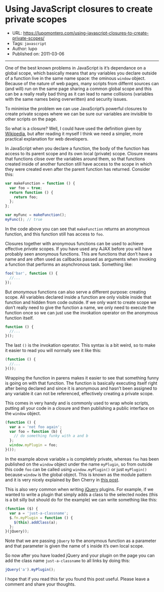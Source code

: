 # Using JavaScript closures to create private scopes

* URL: https://lupomontero.com/using-javascript-closures-to-create-private-scopes/
* Tags: `javascript`
* Author: lupo
* Published on: 2011-03-06

***

One of the best known problems in JavaScript is it’s dependance on a global
scope, which basically means that any variables you declare outside of a
function live in the same name space: the ominous `window` object. Because of
the nature of web pages, many scripts from differnt sources can (and will) run
on the same page sharing a common global scope and this can be a really really
bad thing as it can lead to name collisions (variables with the same names being
overwritten) and security issues.

To minimise the problem we can use JavaScript’s powerful closures to create
private scopes where we can be sure our variables are invisible to other scripts
on the page.

So what is a closure? Well, I could have used the definition given by
[Wikipedia](https://en.wikipedia.org/wiki/Closure_(computer_programming)), but
after reading it myself I think we need a simpler, more practical explanation
for web developers.

In JavaScript when you declare a function, the body of the function has access
to its parent scope and its own local (private) scope. Closure means that
functions close over the variables around them, so that functions created inside
of another function still have access to the scope in which they were created
even after the parent function has returned. Consider this:

```js
var makeFunction = function () {
  var foo = true;
  return function () {
    return foo;
  };
};

var myFunc = makeFunction();
myFunc(); // true
```

In the code above you can see that `makeFunction` returns an anonymous function,
and this function still has access to `foo`.

Closures together with anonymous functions can be used to achieve effective
_private_ scopes. If you have used any AJAX before you will have probably seen
anonymous functions. This are functions that don’t have a name and are often
used as callbacks passed as arguments when invoking a function that performs an
asynchronous task. Something like:

```js
foo('bar', function () {
  //...
});
```

But _anonymous_ functions can also serve a different purpose: creating scope.
All variables declared inside a function are only visible inside that function
and hidden from code outside. If we only want to create scope we don’t really
need to give the function a name, we only need to execute the function once so
we can just use the invokation operator on the anonymous function itself.

```js
function () {
  //...
}();
```

The last `()` is the invokation operator. This syntax is a bit weird, so to make
it easier to read you will normally see it like this:

```js
(function () {
  //...
}());
```

Wrapping the function in parens makes it easier to see that something funny is
going on with that function. The function is basically executing itself right
after being declared and since it is anonymous and hasn’t been assigned to any
variable it can not be referenced, effectively creating a private scope.

This comes in very handy and is commonly used to wrap whole scripts, putting all
your code in a closure and then publishing a public interface on the `window`
object.

```js
(function () {
  var a = 'not foo again';
  var foo = function (b) {
    // do something funky with a and b
  };
  window.myPlugin = foo;
}());
```

In the example above variable `a` is completely private, whereas `foo` has been
published on the `window` object under the name `myPlugin`, so from outside this
code `foo` can be called using `window.myPlugin()` or just `myPlugin()` because
`window` is the global object. This is known as the module pattern and it is
very nicely explained by Ben Cherry in [this post](http://www.adequatelygood.com/JavaScript-Module-Pattern-In-Depth.html).

This is also very common when writing [jQuery](http://jquery.com/) plugins. For
example, if we wanted to write a plugin that simply adds a class to the selected
nodes (this is a bit silly but should do for the example) we can write something
like this:

```js
(function ($) {
  var a = 'just-a-classname';
  $.fn.myPlugin = function () {
    $(this).addClass(a);
  };
}(jQuery));
```

Note that we are passing `jQuery` to the anonymous function as a parameter and
that parameter is given the name of `$` inside it’s own local scope.

So now after you have loaded jQuery and your plugin on the page you can add the
class name `just-a-classname` to all links by doing this:

```js
jQuery('a').myPlugin();
```

I hope that if you read this far you found this post useful. Please leave a
comment and share your thoughts.
